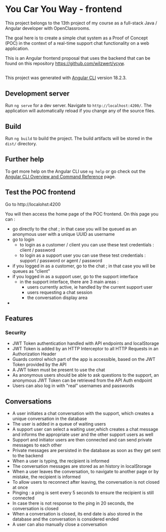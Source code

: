 # You Car You Way - frontend

This project belongs to the 13th project of my course as a full-stack Java / Angular developer with OpenClassrooms.

The goal here is to create a simple chat system as a Proof of Concept (POC) in the context of a real-time support chat functionality on a web application.

This is an Angular frontend proposal that uses the backend that can be found on this repository https://github.com/wilzwert/ycyw.

##

This project was generated with [Angular CLI](https://github.com/angular/angular-cli) version 18.2.3.

## Development server

Run `ng serve` for a dev server. Navigate to `http://localhost:4200/`. The application will automatically reload if you change any of the source files.

## Build

Run `ng build` to build the project. The build artifacts will be stored in the `dist/` directory.

## Further help

To get more help on the Angular CLI use `ng help` or go check out the [Angular CLI Overview and Command Reference](https://angular.dev/tools/cli) page.

## Test the POC frontend

Go to http://localohst:4200

You will then access the home page of the POC frontend. On this page you can :
- go directly to the chat ; in that case you will be queued as an anonymous user with a unique UUID as username
- go to login
  - to login as a customer / client you can use these test credentials : client / password
  - to login as a support user you can use these test credentials : support / password or agent / password
- if you logged in as a customer, go to the chat ; in that case you will be queues as "client"
- if you logged in as a support user, go to the support interface
  - in the support interface, there are 3 main areas :
    - users currently active, ie handled by the current support user
    - users requesting a chat session
    - the conversation display area
- 
## Features
### Security

- JWT Token authentication handled with API endpoints and localStorage
- JWT Token is added by an HTTP Interceptor to all HTTP Requests in an Authorization Header 
- Guards control which part of the app is accessible, based on the JWT Token provided by the API
- A JWT token must be present to use the chat
- As anonymous users should be able to ask questions to the support, an anonymous JWT Token can be retrieved from the API Auth endpoint
- Users can also log in with "real" usernames and passwords

## Conversations
- A user initiates a chat conversation with the support, which creates a unique conversation in the database
- The user is added in a queue of waiting users
- A support user can select a waiting user,which creates a chat message and informs the appropriate user and the other support users as well
- Support and initiator users are then connected and can send private messages to each other
- Private messages are persisted in the database as soon as they get sent to the backend 
- When a user is typing, the recipient is informed
- The conversation messages are stored as an history in localStorage
- When a user leaves the conversation, to navigate to another page or by mistake, the recipient is informed
- To allow users to reconnect after leaving, the conversation is not closed at once
- Pinging : a ping is sent every 5 seconds to ensure the recipient is still connected
- In case there is not response to the ping in 20 seconds, the conversation is closed
- When a conversation is closed, its end date is also stored in the database and the conversation is considered ended
- A user can also manually close a conversation